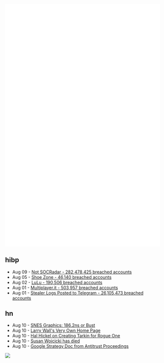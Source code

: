 ![Metrics](https://raw.githubusercontent.com/phixion/phixion/master/metrics.svg)

## hibp

<!--
for https://github.com/phixion/phixion/blob/main/.github/workflows/feeds.yml
-->
<!--START_SECTION:haveibeenpwnd-->
- Aug 09 - [Not SOCRadar - 282,478,425 breached accounts](https://haveibeenpwned.com/PwnedWebsites#NotSOCRadar)
- Aug 05 - [Shoe Zone - 46,140 breached accounts](https://haveibeenpwned.com/PwnedWebsites#ShoeZone)
- Aug 02 - [LuLu - 190,506 breached accounts](https://haveibeenpwned.com/PwnedWebsites#LuLu)
- Aug 01 - [Multiplayer.it - 503,957 breached accounts](https://haveibeenpwned.com/PwnedWebsites#MultiplayerIt)
- Aug 01 - [Stealer Logs Posted to Telegram - 26,105,473 breached accounts](https://haveibeenpwned.com/PwnedWebsites#TelegramStealerLogs)
<!--END_SECTION:haveibeenpwnd-->

## hn

<!--
for https://github.com/phixion/phixion/blob/main/.github/workflows/feeds.yml
-->
<!--START_SECTION:hn-->
- Aug 10 - [SNES Graphics: 186.2ns or Bust](https://fabiensanglard.net/snes_ppus_why/index.html)
- Aug 10 - [Larry Wall's Very Own Home Page](http://wall.org/%7Elarry/)
- Aug 10 - [Hal Hickel on Creating Tarkin for Rogue One](http://fxrant.blogspot.com/2024/06/hal-hickel-on-creating-tarkin.html)
- Aug 10 - [Susan Wojcicki has died](https://twitter.com/sundarpichai/status/1822132667959386588)
- Aug 10 - [Google Strategy Doc from Antitrust Proceedings](https://threadreaderapp.com/thread/1821554841786683554.html)
<!--END_SECTION:hn-->

<!--
for https://yhype.me
-->
![](https://hit.yhype.me/github/profile?user_id=13013670)

